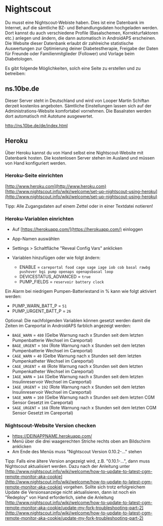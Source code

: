 # Nightscout
Du musst eine Nightscout-Webiste haben. Dies ist eine Datenbank im Internet, auf die sämtliche BZ- und Behandlungsdaten hochgeladen werden. Dort kannst du auch verschiedene Profile (Basalschemen, Korrekturfaktoren etc.) anlegen und ändern, die dann automatisch in AndroidAPS erscheinen. Die Website dieser Datenbank erlaubt dir zahlreiche statistische Auswertungen zur Optimierung deiner Diabetestherapie, Freigabe der Daten für Freunde oder Familienmitglieder (Follower) und Vorlage beim Diabetologen.

Es gibt folgende Möglichkeiten, solch eine Seite zu erstellen und zu betreiben:

## ns.10be.de
Dieser Server steht in Deutschland und wird von Looper Martin Schiftan derzeit kostenlos angeboten. Sämtliche Einstellungen lassen sich auf der Administrations-Website komfortabel vornehmen. Die Basalraten werden dort automatisch mit Autotune ausgewertet.

[http://ns.10be.de/de/index.html ](http://ns.10be.de/de/index.html)

## Heroku
Über Heroku kannst du von Hand selbst eine Nightscout-Website mit Datenbank hosten. Die kostenlosen Server stehen im Ausland und müssen von Hand konfiguriert werden.

### Heroku-Seite einrichten
[http://www.heroku.com](http://www.heroku.com)
[http://www.nightscout.info/wiki/welcome/set-up-nightscout-using-heroku](http://www.nightscout.info/wiki/welcome/set-up-nightscout-using-heroku)
  
Tipp: Alle Zugangsdaten auf einem Zettel oder in einer Textdatei notieren!

### Heroku-Variablen einrichten

* Auf [https://herokuapp.com/](https://herokuapp.com/) einloggen
* App-Namen auswählen
* Settings > Schaltfläche "Reveal Config Vars" anklicken
* Variablen hinzufügen oder wie folgt ändern:

  * ENABLE = `careportal food cage sage iage iob cob basal rawbg pushover bgi pump openaps openapsbasal loop`
  * DEVICESTATUS_ADVANCED = `true`
  * PUMP_FIELDS = `reservoir battery clock`

Ein Alarm bei niedrigem Pumpen-Batteriestand in % kann wie folgt aktiviert werden:

* PUMP_WARN_BATT_P = `51`
* PUMP_URGENT_BATT_P = `26`

Optional: Die nachfolgenden Variablen können gesetzt werden damit die Zeiten im Careportal in AndroidAPS farblich angezeigt werden:
* `BAGE_WARN` = `480` (Gelbe Warnung nach x Stunden seit dem letzten Pumpenbatterie Wechsel im Careportal)
* `BAGE_URGENT` = `504` (Rote Warnung nach x Stunden seit dem letzten Pumpenbatterie Wechsel im Careportal)
* `CAGE_WARN` = `40` (Gelbe Warnung nach x Stunden seit dem letzten Pumpenkatheter Wechsel im Careportal)
* `CAGE_URGENT` = `48` (Rote Warnung nach x Stunden seit dem letzten Pumpenkatheter Wechsel im Careportal)
* `IAGE_WARN` = `144` (Gelbe Warnung nach x Stunden seit dem letzten Insulinreservoir Wechsel im Careportal)
* `IAGE_URGENT` = `192` (Rote Warnung nach x Stunden seit dem letzten Insulinreservoir Wechsel im Careportal)
* `SAGE_WARN` = `160` (Gelbe Warnung nach x Stunden seit dem letzten CGM Sensor Gesetzt im Careportal)
* `SAGE_URGENT` = `168` (Rote Warnung nach x Stunden seit dem letzten CGM Sensor Gesetzt im Careportal)
 


### Nightscout-Website Version checken

* https://DEINAPPNAME.herokuapp.com/
* Menü über die drei waagerechten Striche rechts oben am Bildschirm anklicken
* Am Ende des Menüs muss "Nightscout Version 0.10.2-..." stehen

Tipp: Falls eine ältere Version angezeigt wird, z.B. "0.10.1-...", dann muss Nightscout aktualisiert werden. Dazu nach der Anleitung unter [http://www.nightscout.info/wiki/welcome/how-to-update-to-latest-cgm-remote-monitor-aka-cookie](http://www.nightscout.info/wiki/welcome/how-to-update-to-latest-cgm-remote-monitor-aka-cookie) vorgehen. Sollte sich trotz erfolgreichem Update die Versionsanzeige nicht aktualisieren, dann ist noch ein "Redeploy" von Hand erforderlich, siehe die Anleitung [http://www.nightscout.info/wiki/welcome/how-to-update-to-latest-cgm-remote-monitor-aka-cookie/update-my-fork-troubleshooting-part-2](http://www.nightscout.info/wiki/welcome/how-to-update-to-latest-cgm-remote-monitor-aka-cookie/update-my-fork-troubleshooting-part-2)
